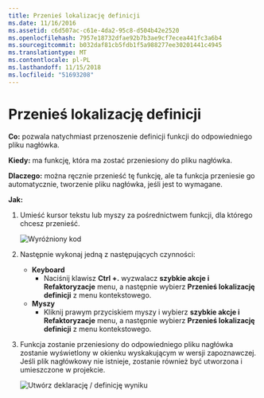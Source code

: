 ```yaml
---
title: Przenieś lokalizację definicji
ms.date: 11/16/2016
ms.assetid: c6d507ac-c61e-4da2-95c8-d504b42e2520
ms.openlocfilehash: 7957e18732dfae92b7b3ae9cf7ecea441fc3a6b4
ms.sourcegitcommit: b032daf81cb5fdb1f5a988277ee30201441c4945
ms.translationtype: MT
ms.contentlocale: pl-PL
ms.lasthandoff: 11/15/2018
ms.locfileid: "51693208"
---
```

# <a name="move-definition-location"></a>Przenieś lokalizację definicji

**Co:** pozwala natychmiast przenoszenie definicji funkcji do odpowiedniego pliku nagłówka.

**Kiedy:** ma funkcję, która ma zostać przeniesiony do pliku nagłówka.

**Dlaczego:** można ręcznie przenieść tę funkcję, ale ta funkcja przeniesie go automatycznie, tworzenie pliku nagłówka, jeśli jest to wymagane.

**Jak:**

1. Umieść kursor tekstu lub myszy za pośrednictwem funkcji, dla którego chcesz przenieść.

   ![Wyróżniony kod](images/movedefinition_highlight.png)

1. Następnie wykonaj jedną z następujących czynności:
   * **Keyboard**
     * Naciśnij klawisz **Ctrl +.** wyzwalacz **szybkie akcje i Refaktoryzacje** menu, a następnie wybierz **Przenieś lokalizację definicji** z menu kontekstowego.
   * **Myszy**
     * Kliknij prawym przyciskiem myszy i wybierz **szybkie akcje i Refaktoryzacje** menu, a następnie wybierz **Przenieś lokalizację definicji** z menu kontekstowego.

1. Funkcja zostanie przeniesiony do odpowiedniego pliku nagłówka zostanie wyświetlony w okienku wyskakującym w wersji zapoznawczej.  Jeśli plik nagłówkowy nie istnieje, zostanie również być utworzona i umieszczone w projekcie.

   ![Utwórz deklarację / definicję wyniku](images/movedefinition_result.png)
